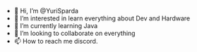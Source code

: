 - 👋 Hi, I’m @YuriSparda
- 👀 I’m interested in learn everything about Dev and Hardware
- 🌱 I’m currently learning Java
- 💞️ I’m looking to collaborate on everything 
- 📫 How to reach me discord.

<!---
YuriSparda/YuriSparda is a ✨ special ✨ repository because its `presentation.md` (this file) appears on your GitHub profile.
You can click the Preview link to take a look at your changes.
--->
